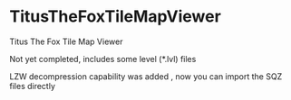 # TitusTheFoxTileMapViewer
Titus The Fox Tile Map Viewer

Not yet completed, includes some level (*.lvl) files

LZW decompression capability was added , now you can import the SQZ files directly
